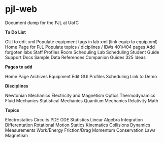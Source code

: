 # pjl-web
Document dump for the PJL at UofC



**To Do List**

GUI to edit xml
Populate equipment tags in lab xml (link equip to equip.xml)
Home Page for PJL
Populate topics / diciplines / ID#s
401/404 pages
Add forgoten labs
Staff Profiles
Room Scheduling
Lab Scheduling
Student Guide
Support Docs
Sample Data
References
Companion Guides
325 Ideas



**Pages to add**

Home Page
Archives
Equipment
Edit GUI
Profiles
Scheduling
Link to Demo



**Disciplines**

Newtonian Mechanics
Electricity and Magnetism
Optics
Thermodynamics
Fluid Mechanics
Statistical Mechanics
Quantium Mechanics
Relativity
Math



**Topics**

Electrostatics
Circuits
PDE
ODE
Statistics
Linear Algebra
Integration
Differentation
Rotational Motion
Statics
Kinematics
Collisions
Dynamics
Measurements
Work/Energy
Friction/Drag
Momentum
Conservation Laws
Magnetism


